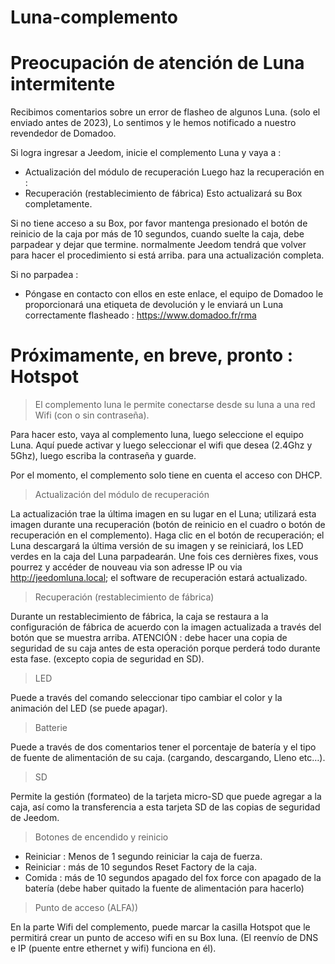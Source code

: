# Luna-complemento

# Preocupación de atención de Luna intermitente

Recibimos comentarios sobre un error de flasheo de algunos Luna. (solo el enviado antes de 2023),
Lo sentimos y le hemos notificado a nuestro revendedor de Domadoo.

Si logra ingresar a Jeedom, inicie el complemento Luna y vaya a : 
  - Actualización del módulo de recuperación
Luego haz la recuperación en :
  - Recuperación (restablecimiento de fábrica)
Esto actualizará su Box completamente.

Si no tiene acceso a su Box, por favor mantenga presionado el botón de reinicio de la caja por más de 10 segundos, cuando suelte la caja, debe parpadear y dejar que termine. normalmente Jeedom tendrá que volver para hacer el procedimiento si está arriba. para una actualización completa.

Si no parpadea : 
 - Póngase en contacto con ellos en este enlace, el equipo de Domadoo le proporcionará una etiqueta de devolución y le enviará un Luna correctamente flasheado :
https://www.domadoo.fr/rma

# Próximamente, en breve, pronto : Hotspot

> El complemento luna le permite conectarse desde su luna a una red Wifi (con o sin contraseña).

Para hacer esto, vaya al complemento luna, luego seleccione el equipo Luna. Aquí puede activar y luego seleccionar el wifi que desea (2.4Ghz y 5Ghz), luego escriba la contraseña y guarde.

Por el momento, el complemento solo tiene en cuenta el acceso con DHCP.

> Actualización del módulo de recuperación

La actualización trae la última imagen en su lugar en el Luna; utilizará esta imagen durante una recuperación (botón de reinicio en el cuadro o botón de recuperación en el complemento).
Haga clic en el botón de recuperación; el Luna descargará la última versión de su imagen y se reiniciará, los LED verdes en la caja del Luna parpadearán. 
Une fois ces dernières fixes, vous pourrez y accéder de nouveau via son adresse IP ou via http://jeedomluna.local; el software de recuperación estará actualizado.

> Recuperación (restablecimiento de fábrica)

Durante un restablecimiento de fábrica, la caja se restaura a la configuración de fábrica de acuerdo con la imagen actualizada a través del botón que se muestra arriba. ATENCIÓN : debe hacer una copia de seguridad de su caja antes de esta operación porque perderá todo durante esta fase. (excepto copia de seguridad en SD).

> LED

Puede a través del comando seleccionar tipo cambiar el color y la animación del LED (se puede apagar).

> Batterie

Puede a través de dos comentarios tener el porcentaje de batería y el tipo de fuente de alimentación de su caja. (cargando, descargando, Lleno etc…).

> SD

Permite la gestión (formateo) de la tarjeta micro-SD que puede agregar a la caja, así como la transferencia a esta tarjeta SD de las copias de seguridad de Jeedom.

> Botones de encendido y reinicio

- Reiniciar : Menos de 1 segundo reiniciar la caja de fuerza.
- Reiniciar : más de 10 segundos Reset Factory de la caja.
- Comida : más de 10 segundos apagado del fox force con apagado de la batería (debe haber quitado la fuente de alimentación para hacerlo)

> Punto de acceso (ALFA))

En la parte Wifi del complemento, puede marcar la casilla Hotspot que le permitirá crear un punto de acceso wifi en su Box luna. (El reenvío de DNS e IP (puente entre ethernet y wifi) funciona en él).
